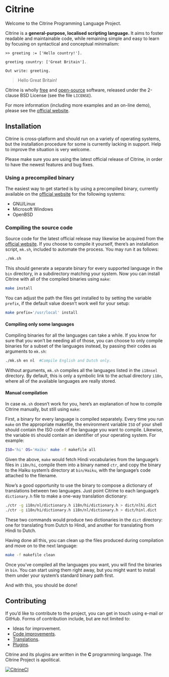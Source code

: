 Citrine
=======

Welcome to the Citrine Programming Language Project.

Citrine is a __general-purpose, localised scripting language.__ It aims to foster readable
and maintainable code, while remaining simple and easy to learn by focusing on syntactical
and conceptual minimalism:

```
>> greeting := ['Hello country!'].

greeting country: ['Great Britain'].

Out write: greeting.
```

> Hello Great Britain!

Citrine is wholly [free](https://www.gnu.org/philosophy/free-sw.html) and
[open-source](https://opensource.org/osd) software, released under the 2-clause BSD
License (see the file `LICENSE`).

For more information (including more examples and an on-line demo), please see the
[official website](https://citrine-lang.org/).


Installation
------------

Citrine is cross-platform and should run on a variety of operating systems, but the
installation procedure for some is currently lacking in support. Help to improve the
situation is very welcome.

Please make sure you are using the latest official release of Citrine, in order to have
the newest features and bug fixes.

### Using a precompiled binary

The easiest way to get started is by using a precompiled binary, currently available on
the [official website](https://citrine-lang.org/download.ctr) for the following systems:

- GNU/Linux
- Microsoft Windows
- OpenBSD

### Compiling the source code

Source code for the latest official release may likewise be acquired from the [official
website](https://citrine-lang.org/download.ctr). If you choose to compile it yourself,
there’s an installation script, `mk.sh`, included to automate the process. You may run it
as follows:

```bash
./mk.sh
```

This should generate a separate binary for every supported language in the `bin`
directory, in a subdirectory matching your system. Now you can install Citrine with all of
the compiled binaries using `make`:

```bash
make install
```

You can adjust the path the files get installed to by setting the variable `prefix`, if
the default value doesn’t work well for your setup:

```bash
make prefix='/usr/local' install
```

#### Compiling only some languages

Compiling binaries for all the languages can take a while. If you know for sure that you
won’t be needing all of those, you can choose to only compile binaries for a subset of the
languages instead, by passing their codes as arguments to `mk.sh`:

```bash
./mk.sh en nl  #Compile English and Dutch only.
```

Without arguments, `mk.sh` compiles all the languages listed in the `i18nsel` directory.
By default, this is only a symbolic link to the actual directory `i18n`, where all of the
available languages are really stored.

#### Manual compilation

In case `mk.sh` doesn’t work for you, here’s an explanation of how to compile Citrine
manually, but still using `make`:

First, a binary for every language is compiled separately. Every time you run `make` on
the appropriate makefile, the environment variable `ISO` of your shell should contain the
ISO code of the language you want to compile. Likewise, the variable `OS` should contain
an identifier of your operating system. For example:

```bash
ISO='hi' OS='Haiku' make -f makefile all
```

Given the above, `make` would fetch Hindi vocabularies from the language’s files in
`i18n/hi`, compile them into a binary named `ctr`, and copy the binary to the Haiku
system’s directory at `bin/Haiku`, with the language’s code attached to the filename.

Now’s a good opportunity to use the binary to compose a dictionary of translations between
two languages. Just point Citrine to each language’s `dictionary.h` file to make a one-way
translation dictionary:

```bash
./ctr -g i18n/nl/dictionary.h i18n/hi/dictionary.h > dict/nlhi.dict
./ctr -g i18n/hi/dictionary.h i18n/nl/dictionary.h > dict/hinl.dict
```

These two commands would produce two dictionaries in the `dict` directory: one for
translating from Dutch to Hindi, and another for translating from Hindi to Dutch.

Having done all this, you can clean up the files produced during compilation and move on
to the next language:

```bash
make -f makefile clean
```
Once you’ve compiled all the languages you want, you will find the binaries in `bin`. You
can start using them right away, but you might want to install them under your system’s
standard binary path first. 

And with this, you should be done!


Contributing
------------

If you’d like to contribute to the project, you can get in touch using e-mail or GitHub.
Forms of contribution include, but are not limited to:

- Ideas for improvement.
- [Code improvements](https://citrine-lang.org/changelog.ctr#roadmap).
- [Translations](https://citrine-lang.org/add.ctr).
- [Plugins](https://citrine-lang.org/changelog.ctr#plugins).

Citrine and its plugins are written in the __C__ programming language. The Citrine Project
is apolitical.

[![CitrineCI](https://github.com/gabordemooij/citrine/actions/workflows/c-cpp.yml/badge.svg)](https://github.com/gabordemooij/citrine/actions/workflows/c-cpp.yml)
